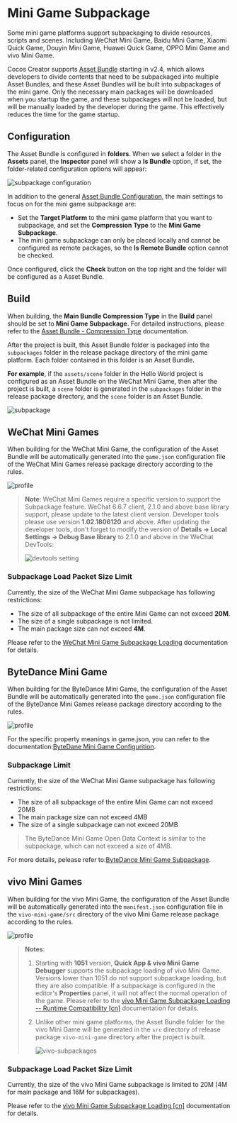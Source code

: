 # Mini Game Subpackage

Some mini game platforms support subpackaging to divide resources, scripts and scenes. Including WeChat Mini Game, Baidu Mini Game, Xiaomi Quick Game, Douyin Mini Game, Huawei Quick Game, OPPO Mini Game and vivo Mini Game.

Cocos Creator supports [Asset Bundle](../../asset/bundle.md) starting in v2.4, which allows developers to divide contents that need to be subpackaged into multiple Asset Bundles, and these Asset Bundles will be built into subpackages of the mini game. Only the necessary main packages will be downloaded when you startup the game, and these subpackages will not be loaded, but will be manually loaded by the developer during the game. This effectively reduces the time for the game startup.

## Configuration

The Asset Bundle is configured in **folders**. When we select a folder in the **Assets** panel, the **Inspector** panel will show a **Is Bundle** option, if set, the folder-related configuration options will appear:

![subpackage configuration](subpackage/subpackage-config.png)

In addition to the general [Asset Bundle Configuration](../../asset/bundle.md#configuration), the main settings to focus on for the mini game subpackage are:
- Set the **Target Platform** to the mini game platform that you want to subpackage, and set the **Compression Type** to the **Mini Game Subpackage**.
- The mini game subpackage can only be placed locally and cannot be configured as remote packages, so the **Is Remote Bundle** option cannot be checked.

Once configured, click the **Check** button on the top right and the folder will be configured as a Asset Bundle.

## Build

When building, the **Main Bundle Compression Type** in the **Build** panel should be set to **Mini Game Subpackage**. For detailed instructions, please refer to the [Asset Bundle - Compression Type](../../asset/bundle.md#compression-type) documentation.

After the project is built, this Asset Bundle folder is packaged into the `subpackages` folder in the release package directory of the mini game platform. Each folder contained in this folder is an Asset Bundle.

**For example**, if the `assets/scene` folder in the Hello World project is configured as an Asset Bundle on the WeChat Mini Game, then after the project is built, a `scene` folder is generated in the `subpackages` folder in the release package directory, and the `scene` folder is an Asset Bundle.

![subpackage](subpackage/subpackage.png)

## WeChat Mini Games

When building for the WeChat Mini Game, the configuration of the Asset Bundle will be automatically generated into the `game.json` configuration file of the WeChat Mini Games release package directory according to the rules.

![profile](subpackage/profile.png)

> **Note**: WeChat Mini Games require a specific version to support the Subpackage feature. WeChat 6.6.7 client, 2.1.0 and above base library support, please update to the latest client version. Developer tools please use version **1.02.1806120** and above. After updating the developer tools, don't forget to modify the version of **Details -> Local Settings -> Debug Base library** to 2.1.0 and above in the WeChat DevTools:
>
> ![devtools setting](./subpackage/devtools-setting.png)

### Subpackage Load Packet Size Limit

Currently, the size of the WeChat Mini Game subpackage has following restrictions:

- The size of all subpackage of the entire Mini Game can not exceed **20M**.
- The size of a single subpackage is not limited.
- The main package size can not exceed **4M**.

Please refer to the [WeChat Mini Game Subpackage Loading](https://developers.weixin.qq.com/minigame/en/dev/guide/base-ability/subPackage/useSubPackage.html) documentation for details.

## ByteDance Mini Game

When building for the ByteDance Mini Game, the configuration of the Asset Bundle will be automatically generated into the `game.json` configuration file of the ByteDance Mini Games release package directory according to the rules.

![profile](subpackage/profile.png)

For the specific property meanings in game.json, you can refer to the documentation:[ByteDane Mini Game Configurition](https://developer.open-douyin.com/docs/resource/zh-CN/mini-game/develop/framework/mini-game-configuration/).

### Subpackage Limit

Currently, the size of the WeChat Mini Game subpackage has following restrictions:

- The size of all subpackage of the entire Mini Game can not exceed 20MB​
- The main package size can not exceed 4MB
- The size of a single subpackage can not exceed 20MB

> The ByteDance Mini Game Open Data Context is similar to the subpackage, which can not exceed a size of 4MB.

For more details, pelease refer to:[ByteDance Mini Game Subpackage](https://developer.open-douyin.com/docs/resource/zh-CN/mini-game/develop/framework/subpackages/introduction).

## vivo Mini Games

When building for the vivo Mini Game, the configuration of the Asset Bundle will be automatically generated into the `manifest.json` configuration file in the `vivo-mini-game/src` directory of the vivo Mini Game release package according to the rules.

![profile](./subpackage/vivo-profile.png)

> **Notes**:
> 1. Starting with **1051** version, **Quick App & vivo Mini Game Debugger** supports the subpackage loading of vivo Mini Game. Versions lower than 1051 do not support subpackage loading, but they are also compatible. If a subpackage is configured in the editor's **Properties** panel, it will not affect the normal operation of the game. Please refer to the [vivo Mini Game Subpackage Loading -- Runtime Compatibility [cn]](https://minigame.vivo.com.cn/documents/#/lesson/base/subpackage?id=%e8%bf%90%e8%a1%8c%e6%97%b6%e5%85%bc%e5%ae%b9) documentation for details.
> 2. Unlike other mini game platforms, the Asset Bundle folder for the vivo Mini Game will be generated in the `src` directory of release package `vivo-mini-game` directory after the project is built.
>
>     ![vivo-subpackages](./subpackage/vivo-subpackages.png)

### Subpackage Load Packet Size Limit

Currently, the size of the vivo Mini Game subpackage is limited to 20M (4M for main package and 16M for subpackages).

Please refer to the [vivo Mini Game Subpackage Loading [cn]](https://minigame.vivo.com.cn/documents/#/lesson/base/subpackage) documentation for details.
